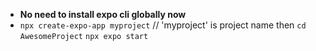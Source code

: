 * **No need to install expo cli globally now**
* `npx create-expo-app myproject` // 'myproject' is project name
then
  `cd AwesomeProject`
  `npx expo start`
